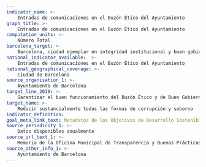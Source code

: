 ```yaml
---
indicator_name: >-
    Entradas de comunicaciones en el Buzón Ético del Ayuntamiento
graph_title: >-
    Entradas de comunicaciones en el Buzón Ético del Ayuntamiento
computation_units: >-
    Número Total
barcelona_target: >-
    Barcelona, ciudad ejemplar en integridad institucional y buen gobierno
national_indicator_available:  >-
    Entradas de comunicaciones en el Buzón Ético del Ayuntamiento
national_geographical_coverage: >-
    Ciudad de Barcelona
source_organisation_1: >-
    Ayuntamiento de Barcelona
target_line_2030: >-
    Garantizar el buen funcionamiento del Buzón Ético y de Buen Gobierno. Valor hito 2030: Pendiente de determinar
target_name: >-
    Reducir sustancialmente todas las formas de corrupción y soborno
indicator_definition:
goal_meta_link_text: Metadatos de los Objetivos de Desarrollo Sostenible de las Naciones Unidas (pdf 894kB)
source_periodicity_1: >-
    Datos disponibles anualmente
source_url_text_1: >-
    Memoria de la Oficina Municipal de Transparencia y Buenas Prácticas, 2018 - mayo del 2019
source_other_info_1: >-
    Ayuntamiento de Barcelona
---
```


